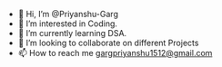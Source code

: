 - 👋 Hi, I’m @Priyanshu-Garg
- 👀 I’m interested in Coding.
- 🌱 I’m currently learning DSA.
- 💞️ I’m looking to collaborate on different Projects
- 📫 How to reach me gargpriyanshu1512@gmail.com

<!---
Priyanshu-Garg/Priyanshu-Garg is a ✨ special ✨ repository because its `README.md` (this file) appears on your GitHub profile.
You can click the Preview link to take a look at your changes.
--->
